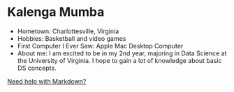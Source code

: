 # Kalenga Mumba

- Hometown: Charlottesville, Virginia
- Hobbies: Basketball and video games
- First Computer I Ever Saw: Apple Mac Desktop Computer
- About me: I am excited to be in my 2nd year, majoring in Data Science at the University of Virginia. I hope to gain a lot of knowledge about basic DS concepts.

[Need help with Markdown?](https://docs.github.com/en/get-started/writing-on-github/getting-started-with-writing-and-formatting-on-github/basic-writing-and-formatting-syntax)